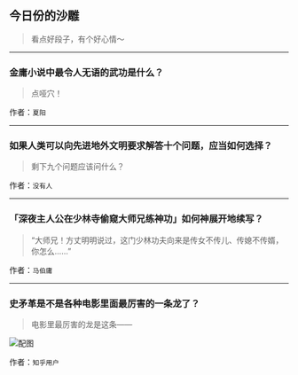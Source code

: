 ## 今日份的沙雕

> 看点好段子，有个好心情～


 
---

### 金庸小说中最令人无语的武功是什么？

> 点哑穴！


作者：`夏阳`

---

### 如果人类可以向先进地外文明要求解答十个问题，应当如何选择？

> 剩下九个问题应该问什么？


作者：`没有人`

---

### 「深夜主人公在少林寺偷窥大师兄练神功」如何神展开地续写？

> “大师兄！方丈明明说过，这门少林功夫向来是传女不传儿、传媳不传婿，你怎么……”


作者：`马伯庸`

---

### 史矛革是不是各种电影里面最厉害的一条龙了？

> 电影里最厉害的龙是这条——



![配图](http://pic3.zhimg.com/ed3e33ff84d6f1a40720b6a5527b9671_b.jpg)


作者：`知乎用户`